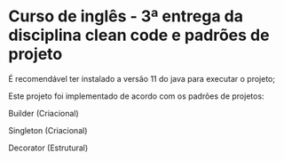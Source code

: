 # Curso de inglês - 3ª entrega da disciplina clean code e padrões de projeto

É recomendável ter instalado a versão 11 do java para executar o projeto;

Este projeto foi implementado de acordo com os padrões de projetos:

Builder (Criacional)

Singleton (Criacional)

Decorator (Estrutural)




